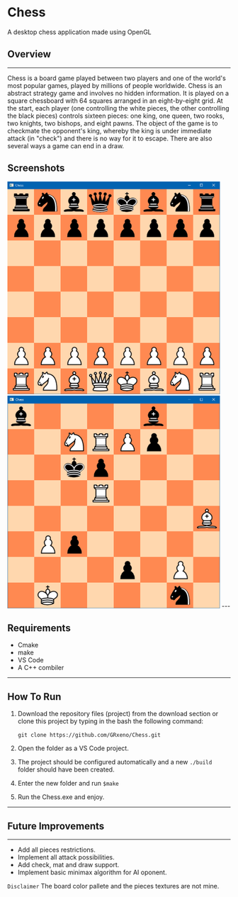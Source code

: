 # Chess
A desktop chess application made using OpenGL

## Overview
---
Chess is a board game played between two players and one of the world's most popular games, played by millions of people worldwide. Chess is an abstract strategy game and involves no hidden information. It is played on a square chessboard with 64 squares arranged in an eight-by-eight grid. At the start, each player (one controlling the white pieces, the other controlling the black pieces) controls sixteen pieces: one king, one queen, two rooks, two knights, two bishops, and eight pawns. The object of the game is to checkmate the opponent's king, whereby the king is under immediate attack (in "check") and there is no way for it to escape. There are also several ways a game can end in a draw. 


## Screenshots

<img src="/resources/screenshots/GameState1.png?raw=true" alt="GameState1" width="480" height="480"/>

<img src="/resources/screenshots/GameState2.png?raw=true" alt="GameState2" width="480" height="480"/>
---

## Requirements
- Cmake
- make
- VS Code
- A C++ combiler

---

## How To Run

1. Download the repository files (project) from the download section or clone this project by typing in the bash the following command:
    ```
    git clone https://github.com/GRxeno/Chess.git
    ```
2. Open the folder as a VS Code project.

3. The project should be configured automatically and a new `./build` folder should have been created.

4. Enter the new folder and run `$make`

5. Run the Chess.exe and enjoy.

---

## Future Improvements

---

+ Add all pieces restrictions.
+ Implement all attack possibilities.
+ Add check, mat and draw support.
+ Implement basic minimax algorithm for AI oponent.

`Disclaimer` The board color pallete and the pieces textures are not mine.

